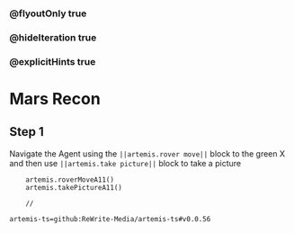 ### @flyoutOnly true
### @hideIteration true
### @explicitHints true

# Mars Recon

## Step 1
Navigate the Agent using the ``||artemis.rover move||`` block to the green X and then use ``||artemis.take picture||`` block to take a picture

```ghost
    artemis.roverMoveA11()
    artemis.takePictureA11()
```
```template
    //
```

```package
artemis-ts=github:ReWrite-Media/artemis-ts#v0.0.56
```